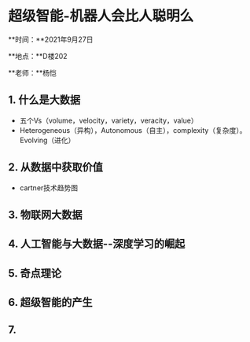 # 超级智能-机器人会比人聪明么

**时间：**2021年9月27日

**地点：**D楼202

**老师：**杨恺

## 1. 什么是大数据

+ 五个Vs（volume，velocity，variety，veracity，value）
+ Heterogeneous（异构），Autonomous（自主），complexity（复杂度）。Evolving（进化）

## 2. 从数据中获取价值

+ cartner技术趋势图

## 3. 物联网大数据

## 4. 人工智能与大数据--深度学习的崛起

## 5. 奇点理论

## 6. 超级智能的产生

## 7. 

